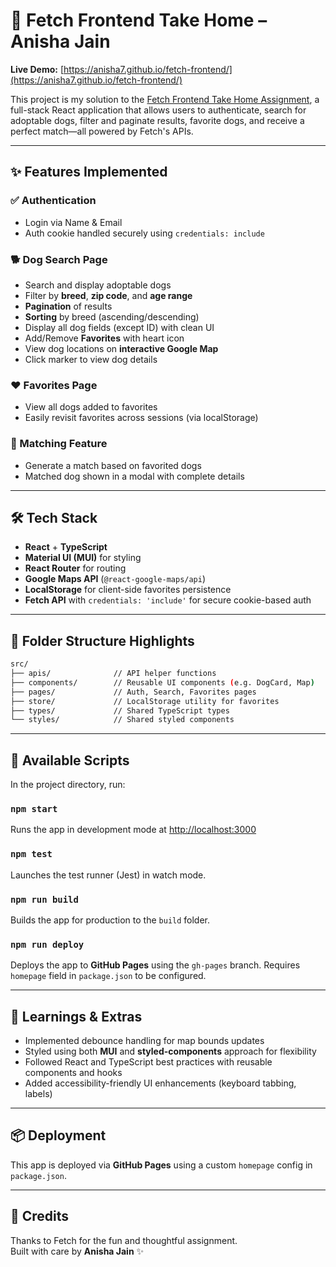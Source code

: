 # 🐶 Fetch Frontend Take Home – Anisha Jain

**Live Demo:** [https://anisha7.github.io/fetch-frontend/](https://anisha7.github.io/fetch-frontend/)

This project is my solution to the [Fetch Frontend Take Home Assignment](https://frontend-take-home.fetch.com/), a full-stack React application that allows users to authenticate, search for adoptable dogs, filter and paginate results, favorite dogs, and receive a perfect match—all powered by Fetch's APIs.

---

## ✨ Features Implemented

### ✅ Authentication

- Login via Name & Email
- Auth cookie handled securely using `credentials: include`

### 🐕 Dog Search Page

- Search and display adoptable dogs
- Filter by **breed**, **zip code**, and **age range**
- **Pagination** of results
- **Sorting** by breed (ascending/descending)
- Display all dog fields (except ID) with clean UI
- Add/Remove **Favorites** with heart icon
- View dog locations on **interactive Google Map**
- Click marker to view dog details

### ❤️ Favorites Page

- View all dogs added to favorites
- Easily revisit favorites across sessions (via localStorage)

### 🎯 Matching Feature

- Generate a match based on favorited dogs
- Matched dog shown in a modal with complete details

---

## 🛠️ Tech Stack

- **React** + **TypeScript**
- **Material UI (MUI)** for styling
- **React Router** for routing
- **Google Maps API** (`@react-google-maps/api`)
- **LocalStorage** for client-side favorites persistence
- **Fetch API** with `credentials: 'include'` for secure cookie-based auth

---

## 📁 Folder Structure Highlights

```bash
src/
├── apis/              // API helper functions
├── components/        // Reusable UI components (e.g. DogCard, Map)
├── pages/             // Auth, Search, Favorites pages
├── store/             // LocalStorage utility for favorites
├── types/             // Shared TypeScript types
└── styles/            // Shared styled components
```

---

## 🦪 Available Scripts

In the project directory, run:

### `npm start`

Runs the app in development mode at [http://localhost:3000](http://localhost:3000)

### `npm test`

Launches the test runner (Jest) in watch mode.

### `npm run build`

Builds the app for production to the `build` folder.

### `npm run deploy`

Deploys the app to **GitHub Pages** using the `gh-pages` branch. Requires `homepage` field in `package.json` to be configured.

---

## 🧠 Learnings & Extras

- Implemented debounce handling for map bounds updates
- Styled using both **MUI** and **styled-components** approach for flexibility
- Followed React and TypeScript best practices with reusable components and hooks
- Added accessibility-friendly UI enhancements (keyboard tabbing, labels)

---

## 📦 Deployment

This app is deployed via **GitHub Pages** using a custom `homepage` config in `package.json`.

---

## 🐾 Credits

Thanks to Fetch for the fun and thoughtful assignment.  
Built with care by **Anisha Jain** ✨

